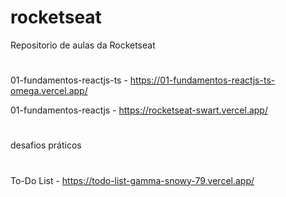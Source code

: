 # rocketseat
 Repositorio de aulas da Rocketseat
#
01-fundamentos-reactjs-ts - https://01-fundamentos-reactjs-ts-omega.vercel.app/

01-fundamentos-reactjs - https://rocketseat-swart.vercel.app/

#
desafios práticos
#
To-Do List - https://todo-list-gamma-snowy-79.vercel.app/
